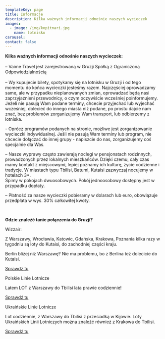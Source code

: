 ```yaml
---
templateKey: page
title: Informacje
description: Kilka ważnych informacji odnośnie naszych wycieczek
images:
  - image: /img/kopitnari.jpg
    name: lotnisko
carousel: 
contact: false
---
```

**Kilka ważnych informacji odnośnie naszych wycieczek:**\
\
– Vaime Travel jest zarejestrowaną w Gruzji Spółką z Ograniczoną Odpowiedzialnością\
\
– Wy kupujecie bilety, spotykamy się na lotnisku w Gruzji i od tego momentu do końca wycieczki jesteśmy razem. Najczęściej oprowadzamy same, ale w przypadku nieplanowanych zmian, oprowadzać będą nasi zaprzyjaźnieni przewodnicy, o czym oczywiście wcześniej poinformujemy. \
Jeżeli nie pasują Wam podane terminy, chcecie przyjechać lub wyjechać wcześniej, dolecieć do innego miasta niż podane, po prostu dajcie nam znać, bez problemów zorganizujemy Wam transport, lub odbierzemy z lotniska.

\- Oprócz programów podanych na stronie, możliwe jest zorganizowanie wycieczki indywidualnej. Jeśli nie pasują Wam terminy lub program, nie chcecie dołączać do innej grupy - napiszcie do nas, zorganizujemy coś specjalnie dla Was.

–  Nasze wyprawy często zawierają noclegi  w pensjonatach rodzinnych, prowadzonych przez lokalnych mieszkańców. Dzięki czemu, cały czas mamy kontakt z miejscowymi, lepiej poznamy ich kulturę, życie codzienne i tradycje. W miastach typu Tbilisi, Batumi, Kutaisi zazwyczaj nocujemy w hotelach 3*.\
Śpimy w pokojach dwuosobowych. Pokój jednoosobowy dostępny jest w przypadku dopłaty.

– Płatność za nasze wycieczki pobieramy w dolarach lub euro, obowiązuje przedpłata w wys. 30% całkowitej kwoty.

<br />

**Gdzie znaleźć tanie połączenia do Gruzji?**

Wizzair:

Z Warszawy, Wrocławia, Katowic, Gdańska, Krakowa, Poznania kilka razy w tygodniu są loty do Kutaisi, do zachodniej części kraju.

Berlin bliżej niż Warszawę? Nie ma problemu, bo z Berlina też dolecicie do Kutaisi.

[ Sprawdź tu
](https://wizzair.com/#/)

Polskie Linie Lotnicze

Latem LOT z Warszawy do Tbilisi lata prawie codziennie!

[ Sprawdź tu
](https://www.lot.com/pl/pl/)

Ukraińskie Linie Lotnicze

Lot codziennie, z Warszawy do Tbilisi z przesiadką w Kijowie. Loty Ukraińskich Linii Lotniczych można znaleźć również z Krakowa do Tbilisi.

[ Sprawdź tu](https://www.flyuia.com/ua/en/home)